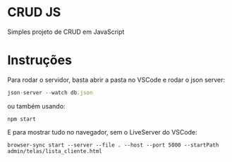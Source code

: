 # CRUD JS

Simples projeto de CRUD em JavaScript


# Instruções

Para rodar o servidor, basta abrir a pasta no VSCode e 
rodar o json server: 
```js
json-server --watch db.json
```
ou também usando:

```
npm start
```
E para mostrar tudo no navegador, sem o LiveServer do VSCode:
```
browser-sync start --server --file . --host --port 5000 --startPath admin/telas/lista_cliente.html
```
